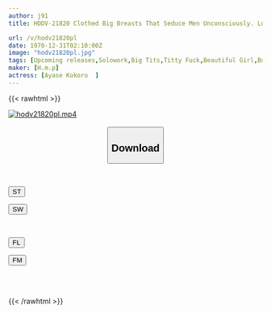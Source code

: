```yaml
---
author: j91
title: HODV-21820 Clothed Big Breasts That Seduce Men Unconsciously. Lucky Lewd Fantasy Situation SEX With Big Tits That Can Be Seen Even Through Clothes Kokoro Ayase

url: /v/hodv21820pl
date: 1970-12-31T02:10:00Z
image: "hodv21820pl.jpg"
tags: [Upcoming releases,Solowork,Big Tits,Titty Fuck,Beautiful Girl,Busty Fetish,Delusion	 ]
maker: [H.m.p]
actress: [Ayase Kokoro  ]
---
```



{{< rawhtml >}}

<div class="video" data-videoid="pending_link.html">
    <a href="javascript:;">
        <img src="/v/hodv21820pl/hodv21820pl.jpg" width="WIDTH" height="HEIGHT" alt="hodv21820pl.mp4" loading="lazy">
    </a>
</div>

<script type="text/javascript" src="https://j91.asia/asset/on-demand-pend.js"></script>

<br>
  <link rel="stylesheet" href="https://j91.asia/asset/bs5.css">
  
  <center>
  <button class="btn btn-primary" type="button" data-bs-toggle="collapse" data-bs-target=".multi-collapse" aria-expanded="false" aria-controls="multiCollapseExample1 multiCollapseExample2"><h2>Download</h2></button></center>
</p>
<div class="row">
  <div class="col">
    <div class="collapse multi-collapse" id="multiCollapseExample1">
      <div class="card card-body">
	      	      <br>
<div class="buttons">  
<p><a href="https://j91.asia/pending_link.html" target="_blank"><button class="btn-hover color-3"><i class="fa fa-download"></i> ST</button></a></p>
<p><a href="https://j91.asia/pending_link.html" target="_blank"><button class="btn-hover color-2"><i class="fa fa-download"></i> SW</button></a></p></div>
    </div>
  </div>
</div>
  <div class="col">
    <div class="collapse multi-collapse" id="multiCollapseExample2">
      <div class="card card-body">
	      <br>
<div class="buttons">
<p><a href="https://j91.asia/pending_link.html" target="_blank"><button class="btn-hover color-9"><i class="fa fa-download"></i> FL</button></a></p>
<p><a href="https://j91.asia/pending_link.html" target="_blank"><button class="btn-hover color-8"><i class="fa fa-download"></i> FM</button></a></p></div>
<br><br>
      </div>
    </div>
  </div>
</div>

{{< /rawhtml >}}
